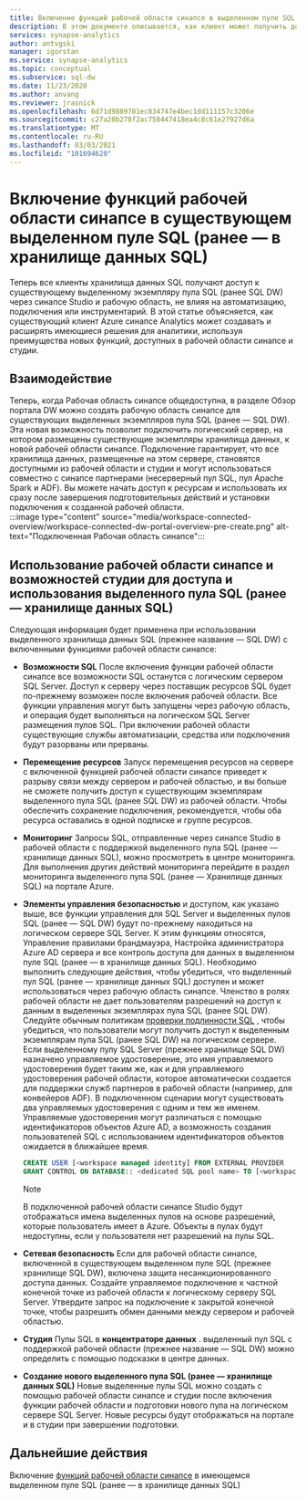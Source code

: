 ```yaml
---
title: Включение функций рабочей области синапсе в выделенном пуле SQL (ранее — в хранилище данных SQL)
description: В этом документе описывается, как клиент может получить доступ к существующему экземпляру хранилища данных SQL в рабочей области и использовать его.
services: synapse-analytics
author: antvgski
manager: igorstan
ms.service: synapse-analytics
ms.topic: conceptual
ms.subservice: sql-dw
ms.date: 11/23/2020
ms.author: anvang
ms.reviewer: jrasnick
ms.openlocfilehash: 6d71d9889701ec834747e4bec1dd111157c3206e
ms.sourcegitcommit: c27a20b278f2ac758447418ea4c8c61e27927d6a
ms.translationtype: MT
ms.contentlocale: ru-RU
ms.lasthandoff: 03/03/2021
ms.locfileid: "101694620"
---
```

# <a name="enabling-synapse-workspace-features-on-an-existing-dedicated-sql-pool-formerly-sql-dw"></a>Включение функций рабочей области синапсе в существующем выделенном пуле SQL (ранее — в хранилище данных SQL)

Теперь все клиенты хранилища данных SQL получают доступ к существующему выделенному экземпляру пула SQL (ранее SQL DW) через синапсе Studio и рабочую область, не влияя на автоматизацию, подключения или инструментарий. В этой статье объясняется, как существующий клиент Azure синапсе Analytics может создавать и расширять имеющиеся решения для аналитики, используя преимущества новых функций, доступных в рабочей области синапсе и студии.   

## <a name="experience"></a>Взаимодействие
 
Теперь, когда Рабочая область синапсе общедоступна, в разделе Обзор портала DW можно создать рабочую область синапсе для существующих выделенных экземпляров пула SQL (ранее — SQL DW). Эта новая возможность позволит подключить логический сервер, на котором размещены существующие экземпляры хранилища данных, к новой рабочей области синапсе. Подключение гарантирует, что все хранилища данных, размещенные на этом сервере, становятся доступными из рабочей области и студии и могут использоваться совместно с синапсе партнерами (несерверный пул SQL, пул Apache Spark и ADF). Вы можете начать доступ к ресурсам и использовать их сразу после завершения подготовительных действий и установки подключения к созданной рабочей области.  
:::image type="content" source="media/workspace-connected-overview/workspace-connected-dw-portal-overview-pre-create.png" alt-text="Подключенная Рабочая область синапсе":::

## <a name="using-synapse-workspace-and-studio-features-to-access-and-use-a-dedicated-sql-pool-formerly-sql-dw"></a>Использование рабочей области синапсе и возможностей студии для доступа и использования выделенного пула SQL (ранее — хранилище данных SQL)
 
Следующая информация будет применена при использовании выделенного хранилища данных SQL (прежнее название — SQL DW) с включенными функциями рабочей области синапсе: 
- **Возможности SQL** После включения функции рабочей области синапсе все возможности SQL останутся с логическим сервером SQL Server. Доступ к серверу через поставщик ресурсов SQL будет по-прежнему возможен после включения рабочей области. Все функции управления могут быть запущены через рабочую область, и операция будет выполняться на логическом SQL Server размещения пулов SQL. При включении рабочей области существующие службы автоматизации, средства или подключения будут разорваны или прерваны.  
- **Перемещение ресурсов**  Запуск перемещения ресурсов на сервере с включенной функцией рабочей области синапсе приведет к разрыву связи между сервером и рабочей областью, и вы больше не сможете получить доступ к существующим экземплярам выделенного пула SQL (ранее SQL DW) из рабочей области. Чтобы обеспечить сохранение подключения, рекомендуется, чтобы оба ресурса оставались в одной подписке и группе ресурсов. 
- **Мониторинг** Запросы SQL, отправленные через синапсе Studio в рабочей области с поддержкой выделенного пула SQL (ранее — хранилище данных SQL), можно просмотреть в центре мониторинга. Для выполнения других действий мониторинга перейдите в раздел мониторинга выделенного пула SQL (ранее — Хранилище данных SQL) на портале Azure. 
- **Элементы управления** **безопасностью** и доступом, как указано выше, все функции управления для SQL Server и выделенных пулов SQL (ранее — SQL DW) будут по-прежнему находиться на логическом сервере SQL Server. К этим функциям относятся, Управление правилами брандмауэра, Настройка администратора Azure AD сервера и все контроль доступа для данных в выделенном пуле SQL (ранее — в хранилище данных SQL). Необходимо выполнить следующие действия, чтобы убедиться, что выделенный пул SQL (ранее — хранилище данных SQL) доступен и может использоваться через рабочую область синапсе. Членство в ролях рабочей области не дает пользователям разрешений на доступ к данным в выделенных экземплярах пула SQL (ранее SQL DW). Следуйте обычным политикам [проверки подлинности SQL](sql-data-warehouse-authentication.md) , чтобы убедиться, что пользователи могут получить доступ к выделенным экземплярам пула SQL (ранее SQL DW) на логическом сервере. Если выделенному пулу SQL Server (прежнее хранилище SQL DW) назначено управляемое удостоверение, это имя управляемого удостоверения будет таким же, как и для управляемого удостоверения рабочей области, которое автоматически создается для поддержки служб партнеров в рабочей области (например, для конвейеров ADF).  В подключенном сценарии могут существовать два управляемых удостоверения с одним и тем же именем. Управляемые удостоверения могут различаться с помощью идентификаторов объектов Azure AD, а возможность создания пользователей SQL с использованием идентификаторов объектов ожидается в ближайшее время.

    ```sql
    CREATE USER [<workspace managed identity] FROM EXTERNAL PROVIDER 
    GRANT CONTROL ON DATABASE:: <dedicated SQL pool name> TO [<workspace managed identity>
    ```

    > [!NOTE] 
    > В подключенной рабочей области синапсе Studio будут отображаться имена выделенных пулов на основе разрешений, которые пользователь имеет в Azure. Объекты в пулах будут недоступны, если у пользователя нет разрешений на пулы SQL. 

- **Сетевая безопасность** Если для рабочей области синапсе, включенной в существующем выделенном пуле SQL (прежнее хранилище SQL DW), включена защита несанкционированного доступа данных. Создайте управляемое подключение к частной конечной точке из рабочей области к логическому серверу SQL Server. Утвердите запрос на подключение к закрытой конечной точке, чтобы разрешить обмен данными между сервером и рабочей областью.
- **Студия** Пулы SQL в **концентраторе данных** . выделенный пул SQL с поддержкой рабочей области (прежнее название — SQL DW) можно определить с помощью подсказки в центре данных. 
- **Создание нового выделенного пула SQL (ранее — хранилище данных SQL)** Новые выделенные пулы SQL можно создать с помощью рабочей области синапсе и студии после включения функции рабочей области и подготовки нового пула на логическом сервере SQL Server. Новые ресурсы будут отображаться на портале и в студии при завершении подготовки.      

## <a name="next-steps"></a>Дальнейшие действия
Включение [функций рабочей области синапсе](workspace-connected-create.md) в имеющемся выделенном пуле SQL (ранее — в хранилище данных SQL)
